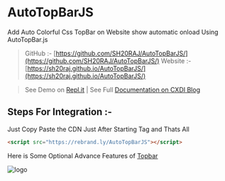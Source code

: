 # AutoTopBarJS
Add Auto Colorful Css TopBar on Website show automatic onload Using AutoTopBar.js

> GitHub :- [https://github.com/SH20RAJ/AutoTopBarJS/](https://github.com/SH20RAJ/AutoTopBarJS/)
> Website :- [https://sh20raj.github.io/AutoTopBarJS/](https://sh20raj.github.io/AutoTopBarJS/)


> See Demo on [Repl.it](https://tutorials.sh20raj.repl.co/add-topbar-onload/) | See Full [Documentation on CXDI Blog](https://codexdindia.blogspot.com/2021/05/add-auto-colorful-css-topbar-on-websiteshow-automatic-onload-ft-.html) 


## Steps For Integration :-

Just Copy Paste the CDN Just After Starting <body> Tag and Thats All

```html
<script src="https://rebrand.ly/AutoTopBarJS"></script>
```
   
Here is Some Optional Advance Features of [Topbar](https://buunguyen.github.io/topbar/)

![logo](https://sh20raj.github.io/AutoTopBarJS/logo.png)
